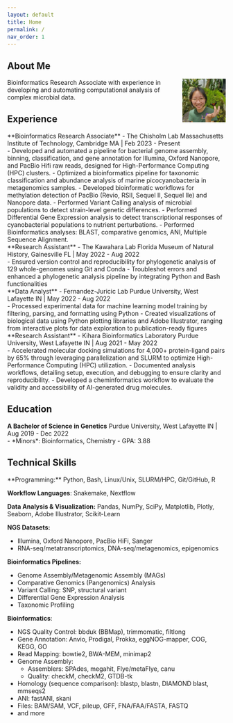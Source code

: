 ```yaml
---
layout: default
title: Home
permalink: /
nav_order: 1
---
```

## **About Me** 
<div class="code-example fs-3 fw-400 lh-0.3" markdown="1">
<img src="assets/img/about_me_img/Screenshot (298).png" alt="Avatar of Nhi Vo" width="100" height="100" style="float: right; margin-left: 1rem;" /> 
Bioinformatics Research Associate with experience in developing and automating computational analysis of complex microbial data. 
</div>

## **Experience**
<div class="code-example fs-3 fw-400 lh-0.2" markdown="1">
**Bioinformatics Research Associate** - The Chisholm Lab  
Massachusetts Institute of Technology, Cambridge MA | Feb 2023 - Present  

<div class="fs-2"  markdown="1">
- Developed and automated a pipeline for bacterial genome assembly, binning, classification, and gene annotation for Illumina, Oxford Nanopore, and PacBio Hifi raw reads, designed for High-Performance Computing (HPC) clusters.
- Optimized a bioinformatics pipeline for taxonomic classification and abundance analysis of marine picocyanobacteria in metagenomics samples.
- Developed bioinformatic workflows for methylation detection of PacBio (Revio, RSII, Sequel II, Sequel IIe) and Nanopore data.
- Performed Variant Calling analysis of microbial populations to detect strain-level genetic differences. 
- Performed Differential Gene Expression analysis to detect transcriptional responses of cyanobacterial populations to nutrient perturbations. 
- Performed Bioinformatics analyses: BLAST, comparative genomics, ANI, Multiple Sequence Alignment.
</div>
</div>

<div class="code-example fs-3 fw-400 lh-0.3" markdown="1">
**Research Assistant** - The Kawahara Lab     
Florida Museum of Natural History, Gainesville FL | May 2022 - Aug 2022     

<div class="fs-2"  markdown="1">
- Ensured version control and reproducibility for phylogenetic analysis of 129 whole-genomes using Git and Conda
- Troubleshot errors and enhanced a phylogenetic analysis pipeline by integrating Python and Bash functionalities
</div>
</div>

<div class="code-example fs-3 fw-400 lh-0.3" markdown="1">
**Data Analyst** - Fernandez-Juricic Lab  
Purdue University, West Lafayette IN | May 2022 - Aug 2022   

<div class="fs-2"  markdown="1">
- Processed experimental data for machine learning model training by filtering, parsing, and formatting using Python
- Created visualizations of biological data using Python plotting libraries and Adobe Illustrator, ranging from interactive
plots for data exploration to publication-ready figures
</div>
</div>

<div class="code-example fs-3 fw-400 lh-0.3" markdown="1">
**Research Assistant** - Kihara Bioinformatics Laboratory  
Purdue University, West Lafayette IN | Aug 2021 - May 2022   

<div class="fs-2"  markdown="1">
- Accelerated molecular docking simulations for 4,000+ protein-ligand pairs by 65% through leveraging parallelization and SLURM to optimize High-Performance Computing (HPC) utilization.
- Documented analysis workflows, detailing setup, execution, and debugging to ensure clarity and reproducibility. 
- Developed a cheminformatics workflow to evaluate the validity and accessibility of AI-generated drug molecules.
</div>
</div>

## **Education** 
<div class="code-example fs-3 fw-400 lh-0.3" markdown="1">
<strong>A Bachelor of Science in Genetics</strong>  
Purdue University, West Lafayette IN | Aug 2019 - Dec 2022  

<div class="fs-2"  markdown="1">
- *Minors*: Bioinformatics, Chemistry     
- GPA: 3.88  
</div>
</div>

## **Technical Skills**
<div class="code-example fs-2 fw-400 lh-0.3" markdown="1">
**Programming:** Python, Bash, Linux/Unix, SLURM/HPC, Git/GitHub, R  

**Workflow Languages**: Snakemake, Nextflow   

**Data Analysis & Visualization:** Pandas, NumPy, SciPy, Matplotlib, Plotly, Seaborn, Adobe Illustrator, Scikit-Learn   

**NGS Datasets:**   
- Illumina, Oxford Nanopore, PacBio HiFi, Sanger  
- RNA-seq/metatranscriptomics, DNA-seq/metagenomics, epigenomics  

**Bioinformatics Pipelines:**   
- Genome Assembly/Metagenomic Assembly (MAGs)  
- Comparative Genomics (Pangenomics) Analysis   
- Variant Calling: SNP, structural variant   
- Differential Gene Expression Analysis    
- Taxonomic Profiling   

**Bioinformatics**:    
- NGS Quality Control: bbduk (BBMap), trimmomatic, filtlong  
- Gene Annotation: Anvio, Prodigal, Prokka, eggNOG-mapper, COG, KEGG, GO  
- Read Mapping: bowtie2, BWA-MEM, minimap2  
- Genome Assembly:   
    - Assemblers: SPAdes, megahit, Flye/metaFlye, canu  
    - Quality: checkM, checkM2, GTDB-tk  
- Homology (sequence comparison): blastp, blastn, DIAMOND blast, mmseqs2  
- ANI: fastANI, skani  
- Files: BAM/SAM, VCF, pileup, GFF, FNA/FAA/FASTA, FASTQ  
- and more  
</div>

